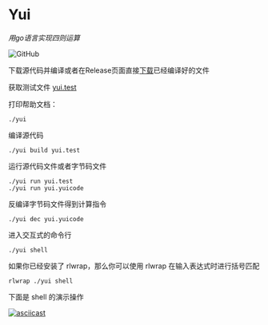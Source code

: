 # Yui
_用go语言实现四则运算_

![GitHub](https://img.shields.io/github/license/mashape/apistatus.svg)

下载源代码并编译或者在Release页面直接[下载](https://github.com/RitterHou/yui/releases)已经编译好的文件

获取测试文件 [yui.test](https://raw.githubusercontent.com/RitterHou/yui/master/yui.test)

打印帮助文档：

    ./yui
  
编译源代码

    ./yui build yui.test
   
运行源代码文件或者字节码文件

    ./yui run yui.test
    ./yui run yui.yuicode

反编译字节码文件得到计算指令

    ./yui dec yui.yuicode
    
进入交互式的命令行

    ./yui shell

如果你已经安装了 rlwrap，那么你可以使用 rlwrap 在输入表达式时进行括号匹配

    rlwrap ./yui shell

下面是 shell 的演示操作

[![asciicast](https://asciinema.org/a/K4deAJjyqxECZmpjJOR2rorEt.png)](https://asciinema.org/a/K4deAJjyqxECZmpjJOR2rorEt)
